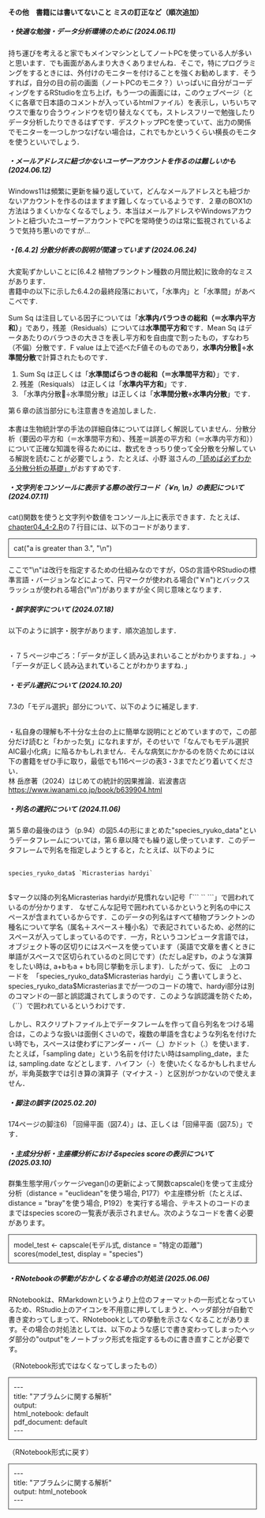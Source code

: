 #### その他　書籍には書いてないこと ミスの訂正など（順次追加）
##### <b>・快適な勉強・データ分析環境のために</b> (2024.06.11)

持ち運びを考えると家でもメインマシンとしてノートPCを使っている人が多いと思います．でも画面があんまり大きくありませんね．そこで，特にプログラミングをするときには、外付けのモニターを付けることを強くお勧めします．そうすれば，自分の目の前の画面（ノートPCのモニタ？）いっぱいに自分がコーディングをするRStudioを立ち上げ，もう一つの画面には，このウェブページ（とくに各章で日本語のコメントが入っているhtmlファイル）を表示し，いちいちマウスで重なり合うウィンドウを切り替えなくても，ストレスフリーで勉強したりデータ分析したりできるはずです．デスクトップPCを使っていて、出力の関係でモニターを一つしかつなげない場合は，これでもかというくらい横長のモニタを使うといいでしょう．

##### <b>・メールアドレスに紐づかないユーザーアカウントを作るのは難しいかも</b> (2024.06.12)

Windows11は頻繁に更新を繰り返していて，どんなメールアドレスとも紐づかないアカウントを作るのはますます難しくなっているようです．２章のBOX1の方法はうまくいかなくなるでしょう．本当はメールアドレスやWindowsアカウントと紐づいたユーザーアカウントでPCを常時使うのは常に監視されているようで気持ち悪いのですが...

##### <b>・[6.4.2] 分散分析表の説明が間違っています</b> (2024.06.24)

大変恥ずかしいことに[6.4.2 植物プランクトン種数の月間比較]に致命的なミスがあります．<br>
書籍中の以下に示した6.4.2の最終段落において，「水準内」と「水準間」があべこべです.<br> 

<p>Sum Sq は注目している因子については「<b>水準内バラつきの総和（＝水準内平方和）</b>」であり，残差（Residuals）については<b>水準間平方和</b>です．Mean Sq はデータあたりのバラつきの大きさを表し平方和を自由度で割ったもの，すなわち（不偏）分散です．F value は上で述べたF値そのものであり，<b>水準内分散÷水準間分散</b>で計算されたものです．</p>

1) Sum Sq は正しくは「<b>水準間ばらつきの総和（＝水準間平方和）</b>」です．<br>
2) 残差（Resiquals） は正しくは「<b>水準内平方和</b>」です．<br>
3) 「水準内分散÷水準間分散」は正しくは「<b>水準間分散÷水準内分散</b>」です．<br>

第６章の該当部分にも注意書きを追加しました．<br><br>
本書は生物統計学の手法の詳細自体については詳しく解説していません．分散分析（要因の平方和（＝水準間平方和）、残差＝誤差の平方和（＝水準内平方和））について正確な知識を得るためには、数式をきっちり使って全分散を分解している解説を読むことが必要でしょう．たとえば、小野 滋さんの<a href = "https://elsur.jpn.org/resource/anova.pdf" target="_blank" rel="noopener noreferrer">「読めば必ずわかる分散分析の基礎」</a>がおすすめです.

##### <b>・文字列をコンソールに表示する際の改行コード（￥n, \n）の表記について</b> (2024.07.11)

cat()関数を使うと文字列や数値をコンソール上に表示できます．たとえば、<a href = "https://tksmiki.github.io/eco_env_R/chapter04/chapter04_4-2.R" target="_blank" rel="noopener noreferrer">chapter04_4-2.R</a>の７行目には、以下のコードがあります．<br>

<div style="padding: 10px; margin-bottom: 10px; border: 1px solid #333333;">
  cat("a is greater than 3.", "\n") 
</div>

ここで"\n"は改行を指定するための仕組みなのですが，OSの言語やRStudioの標準言語・バージョンなどによって、円マークが使われる場合("￥n")とバックスラッシュが使われる場合("\n")がありますが全く同じ意味となります．　

##### <b>・誤字脱字について</b> (2024.07.18)
以下のように誤字・脱字があります．順次追加します．<br><br>

・７５ページ中ごろ：「データが正しく読み込まれいることがわかりますね．」→「データが正しく読み込まれ<b>て</b>いることがわかりますね．」<br>

##### <b>・モデル選択について</b> (2024.10.20)
7.3の「モデル選択」部分について、以下のように補足します. <br><br>

・私自身の理解も不十分な土台の上に簡単な説明にとどめていますので，この部分だけ読むと「わかった気」になれますが，そのせいで「なんでもモデル選択AIC最小化病」に陥るかもしれません．そんな病気にかかるのを防ぐためには以下の書籍をぜひ手に取り，最低でも116ページの表3・3までたどり着いてください．<br>
林 岳彦著（2024）はじめての統計的因果推論．岩波書店　<a href = "https://www.iwanami.co.jp/book/b639904.html" target="_blank" rel="noopener noreferrer">https://www.iwanami.co.jp/book/b639904.html</a>

##### <b>・列名の選択について</b> (2024.11.06)
第５章の最後のほう（p.94）の図5.4の形にまとめた"species_ryuko_data"というデータフレームについては，第６章以降でも繰り返し使っています．このデータフレームで列名を指定しようとすると，たとえば、以下のように<br><br>

```species_ryuko_data$ `Micrasterias hardyi` ``` <br><br>

$マーク以降の列名Micrasterias hardyiが見慣れない記号「``` `` ```」で囲われているのが分かります． なぜこんな記号で囲われているかというと列名の中にスペースが含まれているからです．このデータの列名はすべて植物プランクトンの種名について学名（属名＋スペース＋種小名）で表記されているため、必然的にスペースが入ってしまっているのです．一方，Rというコンピュータ言語では，オブジェクト等の区切りにはスペースを使っています（英語で文章を書くときに単語がスペースで区切られているのと同じです）(ただしa足すb，のような演算をしたい時は, a+bもa + bも同じ挙動を示します)．したがって、仮に　上のコードを　「species_ryuko_data$Micrasterias hardyi」こう書いてしまうと、species_ryuko_data$Micrasteriasまでが一つのコードの塊で、hardyi部分は別のコマンドの一部と誤認識されてしまうのです．このような誤認識を防ぐため，（``）で囲われているというわけです．<br><br>
しかし、Rスクリプトファイル上でデータフレームを作って自ら列名をつける場合は，このような扱いは面倒くさいので，複数の単語を含むような列名を付けたい時でも，スペースは使わずにアンダー・バー（_）かドット（.）を使います．たとえば，「sampling date」という名前を付けたい時はsampling_date，または, sampling.date などとします．ハイフン（-）を使いたくなるかもしれませんが，半角英数字では引き算の演算子（マイナス - ）と区別がつかないので使えません．


##### <b>・脚注の誤字</b> (2025.02.20)
174ページの脚注6) 「回帰平面（図7.4）」は、正しくは「回帰平面（図7.5）」です．

##### <b>・主成分分析・主座標分析におけるspecies scoreの表示について</b> (2025.03.10)
群集生態学用パッケージvegan()の更新によって関数capscale()を使って主成分分析（distance = "euclidean"を使う場合, P177）や主座標分析（たとえば、distance = "bray"を使う場合, P192）を実行する場合、テキストのコードのままではspecies scoreの一覧表が表示されません。次のようなコードを書く必要があります。

<div style="padding: 10px; margin-bottom: 10px; border: 1px solid #333333;">
  model_test <- capscale(モデル式, distance = "特定の距離")<br>
  scores(model_test, display = "species")
</div>

##### <b>・RNotebookの挙動がおかしくなる場合の対処法</b> (2025.06.06)
RNotebookは、RMarkdownというより上位のフォーマットの一形式となっているため、RStudio上のアイコンを不用意に押してしまうと、ヘッダ部分が自動で書き変わってしまって、RNotebookとしての挙動を示さなくなることがあります。その場合の対処法としては、以下のような感じで書き変わってしまったヘッダ部分の"output"をノートブック形式を指定するものに書き直すことが必要です。

（RNotebook形式ではなくなってしまったもの）
<div style="padding: 10px; margin-bottom: 10px; border: 1px solid #333333;">
---<br>
title: "アブラムシに関する解析"<br>
output:<br>
  html_notebook: default<br>
  pdf_document: default<br>
---<br>
</div>

（RNotebook形式に戻す）
<div style="padding: 10px; margin-bottom: 10px; border: 1px solid #333333;">
---<br>
title: "アブラムシに関する解析"<br>
output: html_notebook<br>
---<br>
</div>

